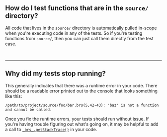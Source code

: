 
## How do I test functions that are in the `source/` directory?

All code that lives in the `source/` directory is automatically pulled in-scope when you're executing code in any of the tests. So if you're testing functions from `source/`, then you can just call them directly from the test case.

<br />

--------------

## Why did my tests stop running?

This generally indicates that there was a runtime error in your code. There should be a readable error printed out to the console that looks something like this:

```
/path/to/project/source/foo/bar.brs(5,42-43): 'baz' is not a function and cannot be called.
```

Once you fix the runtime errors, your tests should run without issue. If you're having trouble figuring out what's going on, it may be helpful to add a call to [`_brs_.getStackTrace()`](api/reference/test-utilities?id=_brs_getstacktracenumframes-10-excludepatterns-) in your code.
